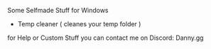 Some Selfmade Stuff for Windows

- Temp cleaner ( cleanes your temp folder )



for Help or Custom Stuff you can contact me on Discord: Danny.gg
